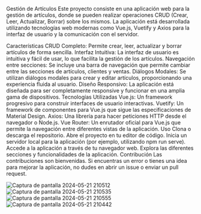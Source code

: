 Gestión de Artículos
Este proyecto consiste en una aplicación web para la gestión de artículos, donde se pueden realizar operaciones CRUD (Crear, Leer, Actualizar, Borrar) sobre los mismos. La aplicación está desarrollada utilizando tecnologías web modernas como Vue.js, Vuetify y Axios para la interfaz de usuario y la comunicación con el servidor.

Características
CRUD Completo: Permite crear, leer, actualizar y borrar artículos de forma sencilla.
Interfaz Intuitiva: La interfaz de usuario es intuitiva y fácil de usar, lo que facilita la gestión de los artículos.
Navegación entre secciones: Se incluye una barra de navegación que permite cambiar entre las secciones de artículos, clientes y ventas.
Diálogos Modales: Se utilizan diálogos modales para crear y editar artículos, proporcionando una experiencia fluida al usuario.
Diseño Responsivo: La aplicación está diseñada para ser completamente responsive y funcionar en una amplia gama de dispositivos.
Tecnologías Utilizadas
Vue.js: Un framework progresivo para construir interfaces de usuario interactivas.
Vuetify: Un framework de componentes para Vue.js que sigue las especificaciones de Material Design.
Axios: Una librería para hacer peticiones HTTP desde el navegador o Node.js.
Vue Router: Un enrutador oficial para Vue.js que permite la navegación entre diferentes vistas de la aplicación.
Uso
Clona o descarga el repositorio.
Abre el proyecto en tu editor de código.
Inicia un servidor local para la aplicación (por ejemplo, utilizando npm run serve).
Accede a la aplicación a través de tu navegador web.
Explora las diferentes secciones y funcionalidades de la aplicación.
Contribución
Las contribuciones son bienvenidas. Si encuentras un error o tienes una idea para mejorar la aplicación, no dudes en abrir un issue o enviar un pull request.

![Captura de pantalla 2024-05-21 210512](https://github.com/mariomarquesto/Crud-Articulos/assets/99926074/0b5d781f-13d8-48da-b0c8-a0b689fa02b4)
![Captura de pantalla 2024-05-21 210535](https://github.com/mariomarquesto/Crud-Articulos/assets/99926074/2ea7cbd1-ca17-46c9-bdd9-e6df2864c1c4)
![Captura de pantalla 2024-05-21 210555](https://github.com/mariomarquesto/Crud-Articulos/assets/99926074/a62188a0-ccc7-4eb1-b3ad-6692a6e85045)
![Captura de pantalla 2024-05-21 210442](https://github.com/mariomarquesto/Crud-Articulos/assets/99926074/79934372-d0bb-4738-9004-1d4ff0552fda)
